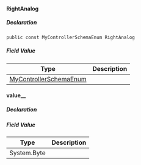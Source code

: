 #### RightAnalog

##### Declaration

```
public const MyControllerSchemaEnum RightAnalog
```

##### Field Value

| Type | Description |
| --- | --- |
| [MyControllerSchemaEnum](https://keensoftwarehouse.github.io/SpaceEngineersModAPI/api/VRage.Game.MyControllerSchemaEnum.html) |     |

#### value\_\_

##### Declaration

##### Field Value

| Type | Description |
| --- | --- |
| System.Byte |     |